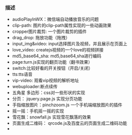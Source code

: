 ### 描述

* audioPlayInWX：微信端自动播放音乐的问题
* clip-path: 图片的clip-path属性实现的一些动画效果
* cropper图片裁剪: 一个图片裁剪的插件
* drag_drop: 拖放功能（拖拽）
* input_img&video: input选择图片及视频，并且展示在页面上
* love_video: createjs视频的一个love的视频拼接
* md5_base64_sha: md5,base64,sha进行编码
* page:turn.js实现的翻页功能（翻书效果）
* switch:比较好看的开关按钮（开启/关闭）
* tts:tts语音
* vip-video: 观看vip视频的解析地址
* webuploader:断点续传
* 五角星 多边形：css对一些形状的实现
* 分页： jquery.page.js 实现分页功能
* 手指缩放图片：pinchzoom.js 一个手机端缩放图片的插件
* 摇一摇：手机摇一摇的实现
* 雪花飘：snowfall.js 实现雪花飘落的效果
* 页面生成二维码： qrcode.js及百度云的页面生成二维码功能
*
